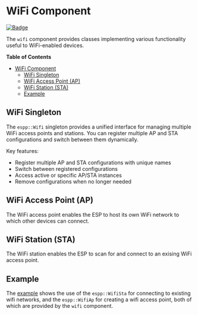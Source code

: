 # WiFi Component

[![Badge](https://components.espressif.com/components/espp/wifi/badge.svg)](https://components.espressif.com/components/espp/wifi)

The `wifi` component provides classes implementing various functionality useful
to WiFi-enabled devices.

<!-- markdown-toc start - Don't edit this section. Run M-x markdown-toc-refresh-toc -->
**Table of Contents**

- [WiFi Component](#wifi-component)
  - [WiFi Singleton](#wifi-singleton)
  - [WiFi Access Point (AP)](#wifi-access-point-ap)
  - [WiFi Station (STA)](#wifi-station-sta)
  - [Example](#example)

<!-- markdown-toc end -->

## WiFi Singleton

The `espp::Wifi` singleton provides a unified interface for managing multiple
WiFi access points and stations. You can register multiple AP and STA
configurations and switch between them dynamically.

Key features:
- Register multiple AP and STA configurations with unique names
- Switch between registered configurations
- Access active or specific AP/STA instances
- Remove configurations when no longer needed

## WiFi Access Point (AP)

The WiFi access point enables the ESP to host its own WiFi network to which
other devices can connect.

## WiFi Station (STA)

The WiFi station enables the ESP to scan for and connect to an exising WiFi
access point.

## Example

The [example](./example) shows the use of the `espp::WifiSta` for connecting to
existing wifi networks, and the `espp::WifiAp` for creating a wifi access point,
both of which are provided by the `wifi` component.

